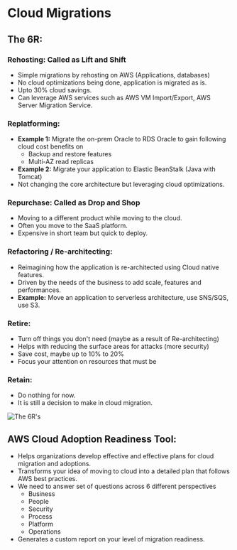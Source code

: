 # Cloud Migrations

## The 6R:

### Rehosting: Called as Lift and Shift

- Simple migrations by rehosting on AWS (Applications, databases)
- No cloud optimizations being done, application is migrated as is.
- Upto 30% cloud savings.
- Can leverage AWS services such as AWS VM Import/Export, AWS Server Migration Service.

### Replatforming:

- **Example 1:** Migrate the on-prem Oracle to RDS Oracle to gain following cloud cost benefits on
  - Backup and restore features
  - Multi-AZ read replicas
- **Example 2:** Migrate your application to Elastic BeanStalk (Java with Tomcat)
- Not changing the core architecture but leveraging cloud optimizations.

### Repurchase: Called as Drop and Shop

- Moving to a different product while moving to the cloud.
- Often you move to the SaaS platform.
- Expensive in short team but quick to deploy.

### Refactoring / Re-architecting:

- Reimagining how the application is re-architected using Cloud native features.
- Driven by the needs of the business to add scale, features and performances.
- **Example:** Move an application to serverless architecture, use SNS/SQS, use S3.

### Retire:

- Turn off things you don't need (maybe as a result of Re-architecting)
- Helps with reducing the surface areas for attacks (more security)
- Save cost, maybe up to 10% to 20%
- Focus your attention on resources that must be

### Retain:

- Do nothing for now.
- It is still a decision to make in cloud migration.

![The 6R's](https://d2908q01vomqb2.cloudfront.net/c5b76da3e608d34edb07244cd9b875ee86906328/2022/03/02/Screen-Shot-2022-03-02-at-12.57.44-PM.png)

## AWS Cloud Adoption Readiness Tool:

- Helps organizations develop effective and effective plans for cloud migration and adoptions.
- Transforms your idea of moving to cloud into a detailed plan that follows AWS best practices.
- We need to answer set of questions across 6 different perspectives
  - Business
  - People
  - Security
  - Process
  - Platform
  - Operations
- Generates a custom report on your level of migration readiness.

